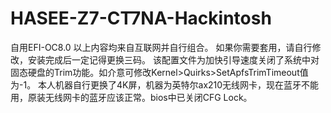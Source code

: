 # HASEE-Z7-CT7NA-Hackintosh
自用EFI-OC8.0
以上内容均来自互联网并自行组合。
如果你需要套用，请自行修改，安装完成后一定记得更换三码。
该配置文件为加快引导速度关闭了系统中对固态硬盘的Trim功能。如介意可修改Kernel>Quirks>SetApfsTrimTimeout值为-1。
本人机器自行更换了4K屏，机器为英特尔ax210无线网卡，现在蓝牙不能用，原装无线网卡的蓝牙应该正常。bios中已关闭CFG Lock。
